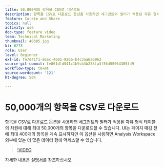 ```yaml
---
title: 50,000개의 항목을 CSV로 다운로드
description: 항목을 CSV로 다운로드 옵션을 사용하면 세그먼트와 필터가 적용된 자유 형식 테이블의 차원에 대해 최대 50,000개의 항목을 다운로드할 수 있습니다. UI는 페이지 매김 전에 최대 400개의 항목을 계속 표시하지만 이 옵션을 사용하면 Analysis Workspace 외부에 있는 더 많은 데이터 행에 액세스할 수 있습니다.
feature: Curate and Share
topics: null
activity: use
doc-type: feature video
team: Technical Marketing
thumbnail: 40385.jpg
kt: 6278
role: User
level: Beginner
exl-id: fe7d41f1-a6ec-4601-9266-b4c3aa6a6963
source-git-commit: fe861dfd541c1b9cb3b233fa3f56d55054305fd9
workflow-type: tm+mt
source-wordcount: '121'
ht-degree: 56%

---
```


# 50,000개의 항목을 CSV로 다운로드

항목을 CSV로 다운로드 옵션을 사용하면 세그먼트와 필터가 적용된 자유 형식 테이블의 차원에 대해 최대 50,000개의 항목을 다운로드할 수 있습니다. UI는 페이지 매김 전에 최대 400개의 항목을 계속 표시하지만 이 옵션을 사용하면 Analysis Workspace 외부에 있는 더 많은 데이터 행에 액세스할 수 있습니다.

>[!VIDEO](https://video.tv.adobe.com/v/40385/?quality=12&learn=on)

자세한 내용은 [설명서](https://experienceleague.adobe.com/docs/analytics/analyze/analysis-workspace/curate-share/download-send.html?lang=ko-KR)를 참조하십시오
